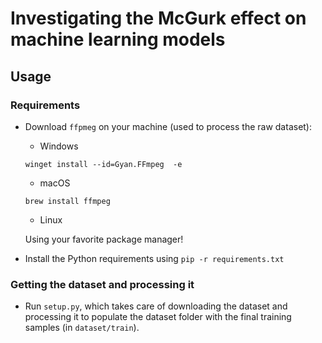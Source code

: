 # Investigating the McGurk effect on machine learning models

## Usage

### Requirements

- Download `ffpmeg` on your machine (used to process the raw dataset):

    - Windows 

    ```
    winget install --id=Gyan.FFmpeg  -e
    ```

    - macOS 

    ```
    brew install ffmpeg
    ```

    - Linux

    Using your favorite package manager!

- Install the Python requirements using `pip -r requirements.txt`
    
### Getting the dataset and processing it

- Run `setup.py`, which takes care of downloading the dataset and processing it to populate the dataset folder with the final training samples (in `dataset/train`).

